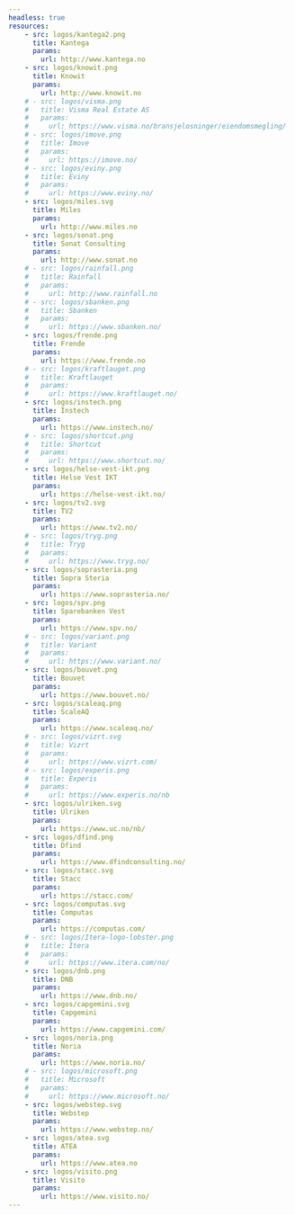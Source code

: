 ```yaml
---
headless: true
resources:
    - src: logos/kantega2.png
      title: Kantega
      params:
        url: http://www.kantega.no
    - src: logos/knowit.png
      title: Knowit
      params:
        url: http://www.knowit.no
    # - src: logos/visma.png
    #   title: Visma Real Estate AS
    #   params:
    #     url: https://www.visma.no/bransjelosninger/eiendomsmegling/
    # - src: logos/imove.png
    #   title: Imove
    #   params:
    #     url: https://imove.no/
    # - src: logos/eviny.png
    #   title: Eviny
    #   params:
    #     url: https://www.eviny.no/
    - src: logos/miles.svg
      title: Miles
      params:
        url: http://www.miles.no
    - src: logos/sonat.png
      title: Sonat Consulting
      params:
        url: http://www.sonat.no
    # - src: logos/rainfall.png
    #   title: Rainfall
    #   params:
    #     url: http://www.rainfall.no
    # - src: logos/sbanken.png
    #   title: Sbanken
    #   params:
    #     url: https://www.sbanken.no/
    - src: logos/frende.png
      title: Frende
      params:
        url: https://www.frende.no
    # - src: logos/kraftlauget.png
    #   title: Kraftlauget
    #   params:
    #     url: https://www.kraftlauget.no/
    - src: logos/instech.png
      title: Instech
      params:
        url: https://www.instech.no/
    # - src: logos/shortcut.png
    #   title: Shortcut
    #   params:
    #     url: https://www.shortcut.no/
    - src: logos/helse-vest-ikt.png
      title: Helse Vest IKT
      params:
        url: https://helse-vest-ikt.no/
    - src: logos/tv2.svg
      title: TV2
      params:
        url: https://www.tv2.no/
    # - src: logos/tryg.png
    #   title: Tryg
    #   params:
    #     url: https://www.tryg.no/
    - src: logos/soprasteria.png
      title: Sopra Steria
      params:
        url: https://www.soprasteria.no/
    - src: logos/spv.png
      title: Sparebanken Vest
      params:
        url: https://www.spv.no/
    # - src: logos/variant.png
    #   title: Variant
    #   params:
    #     url: https://www.variant.no/
    - src: logos/bouvet.png
      title: Bouvet
      params:
        url: https://www.bouvet.no/
    - src: logos/scaleaq.png
      title: ScaleAQ
      params:
        url: https://www.scaleaq.no/
    # - src: logos/vizrt.svg
    #   title: Vizrt
    #   params:
    #     url: https://www.vizrt.com/
    # - src: logos/experis.png
    #   title: Experis
    #   params:
    #     url: https://www.experis.no/nb
    - src: logos/ulriken.svg
      title: Ulriken
      params:
        url: https://www.uc.no/nb/
    - src: logos/dfind.png
      title: Dfind
      params:
        url: https://www.dfindconsulting.no/
    - src: logos/stacc.svg
      title: Stacc
      params:
        url: https://stacc.com/
    - src: logos/computas.svg
      title: Computas
      params:
        url: https://computas.com/
    # - src: logos/Itera-logo-lobster.png
    #   title: Itera
    #   params:
    #     url: https://www.itera.com/no/
    - src: logos/dnb.png
      title: DNB
      params:
        url: https://www.dnb.no/
    - src: logos/capgemini.svg
      title: Capgemini
      params:
        url: https://www.capgemini.com/
    - src: logos/noria.png
      title: Noria
      params:
        url: https://www.noria.no/
    # - src: logos/microsoft.png
    #   title: Microsoft
    #   params:
    #     url: https://www.microsoft.no/
    - src: logos/webstep.svg
      title: Webstep
      params:
        url: https://www.webstep.no/
    - src: logos/atea.svg
      title: ATEA
      params:
        url: https://www.atea.no
    - src: logos/visito.png
      title: Visito
      params:
        url: https://www.visito.no/
---
```

